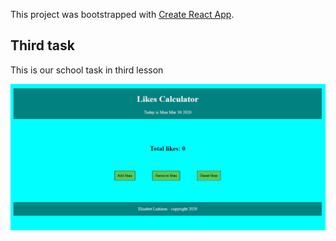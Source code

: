 This project was bootstrapped with [Create React App](https://github.com/facebook/create-react-app).

## Third task

This is our school task in third lesson

![Image of the calculator app](calculator.png)